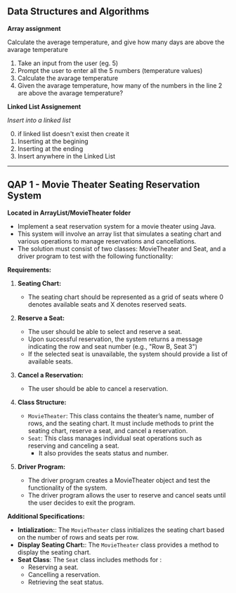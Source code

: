 ## Data Structures and Algorithms
**Array assignment**

Calculate the average temperature, and give how many days are above the avarage temperature
1. Take an input from the user (eg. 5)
2. Prompt the user to enter all the 5 numbers (temperature values)
3. Calculate the avarage temperature
4. Given the avarage temperature, how many of the numbers in the line 2 are above the avarage temperature?

**Linked List Assignement** 

*Insert into a linked list*

0. if linked list doesn't exist then create it
1. Inserting at the begining
2. Inserting at the ending
3. Insert anywhere in the Linked List

***

## QAP 1 - Movie Theater Seating Reservation System

**Located in ArrayList/MovieTheater folder**

- Implement a seat reservation system for a movie theater using Java. 
- This system will involve an array list that simulates a seating chart and various operations to manage reservations and cancellations. 
- The solution must consist of two classes: MovieTheater and Seat, and a driver program to test
with the following functionality:

**Requirements:**

1. **Seating Chart:**
   - The seating chart should be represented as a grid of seats where 0 denotes available seats and X denotes reserved seats.

2. **Reserve a Seat:**
   - The user should be able to select and reserve a seat. 
   - Upon successful reservation, the system returns a message indicating the row and seat number (e.g., "Row B, Seat 3")
   - If the selected seat is unavailable, the system should provide a list of available seats.
3. **Cancel a Reservation:**
   - The user should be able to cancel a reservation. 
4. **Class Structure:**
    -  `MovieTheater`: This class contains the theater’s name, number of rows, and the seating chart. It must include methods to print the seating chart, reserve a seat, and cancel a reservation.
    - `Seat`:  This class manages individual seat operations such as reserving and canceling a seat.
      - It also provides the seats status and number.
5. **Driver Program:**
    - The driver program  creates a MovieTheater object and test the functionality of the system.
    - The driver program  allows the user to reserve and cancel seats until the user decides to exit the program.
   
**Additional Specifications:**
- **Intialization:**: The `MovieTheater` class initializes the seating chart based on the number of rows and seats per row.
- **Display Seating Chart:**: The `MovieTheater` class  provides a method to display the seating chart.
- **Seat Class**: The `Seat` class includes methods for :
  - Reserving a seat.
  - Cancelling a reservation.
  - Retrieving the seat status.
